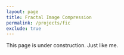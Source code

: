 ```yaml
---
layout: page
title: Fractal Image Compression
permalink: /projects/fic
exclude: true
---
```


This page is under construction. Just like me.